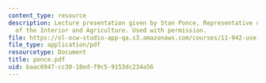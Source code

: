 ```yaml
---
content_type: resource
description: Lecture presentation given by Stan Ponce, Representative of the Secretary
  of the Interior and Agriculture. Used with permission.
file: https://ol-ocw-studio-app-qa.s3.amazonaws.com/courses/11-942-use-of-joint-fact-finding-in-science-intensive-policy-disputes-part-ii-spring-2004/baac6947cc3018edf9c59153dc234a56_ponce.pdf
file_type: application/pdf
resourcetype: Document
title: ponce.pdf
uid: baac6947-cc30-18ed-f9c5-9153dc234a56
---
```

